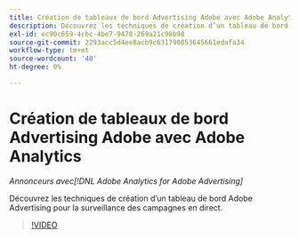 ```yaml
---
title: Création de tableaux de bord Advertising Adobe avec Adobe Analytics
description: Découvrez les techniques de création d’un tableau de bord Adobe Advertising pour la surveillance des campagnes en direct.
exl-id: ec90c659-4cbc-4be7-9478-269a21c98b98
source-git-commit: 2293acc5d4ee8acb9c631790853645661edafa34
workflow-type: tm+mt
source-wordcount: '40'
ht-degree: 0%

---
```


# Création de tableaux de bord Advertising Adobe avec Adobe Analytics

*Annonceurs avec[!DNL Adobe Analytics for Adobe Advertising]*

Découvrez les techniques de création d’un tableau de bord Adobe Advertising pour la surveillance des campagnes en direct.

>[!VIDEO](https://video.tv.adobe.com/v/33922)
